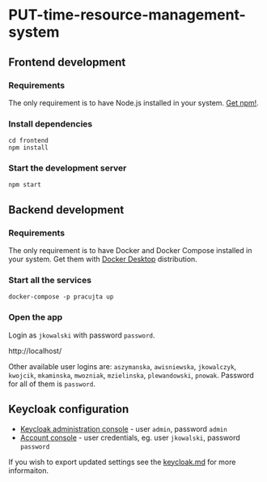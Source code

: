 # PUT-time-resource-management-system

## Frontend development

### Requirements

The only requirement is to have Node.js installed in your system. [Get npm!](https://www.npmjs.com/get-npm).

### Install dependencies

```
cd frontend
npm install
```

### Start the development server

```
npm start
```

## Backend development

### Requirements

The only requirement is to have Docker and Docker Compose installed in your system.
Get them with [Docker Desktop](https://docs.docker.com/desktop/) distribution.

### Start all the services

```
docker-compose -p pracujta up
```

### Open the app

Login as `jkowalski` with password `password`. 

http://localhost/

Other available user logins are: `aszymanska`, `awisniewska`, `jkowalczyk`, `kwojcik`, `mkaminska`, `mwozniak`, `mzielinska`, `plewandowski`, `pnowak`. Password for all of them is `password`.

## Keycloak configuration

* [Keycloak administration console](http://localhost:8080/auth/admin/) - user `admin`, password `admin`
* [Account console](http://localhost:8080/auth/realms/pracujta-realm/account) - user credentials, eg. user `jkowalski`, password `password`

If you wish to export updated settings see the [keycloak.md](./backend/keycloak/keycloak.md) for more informaiton.
